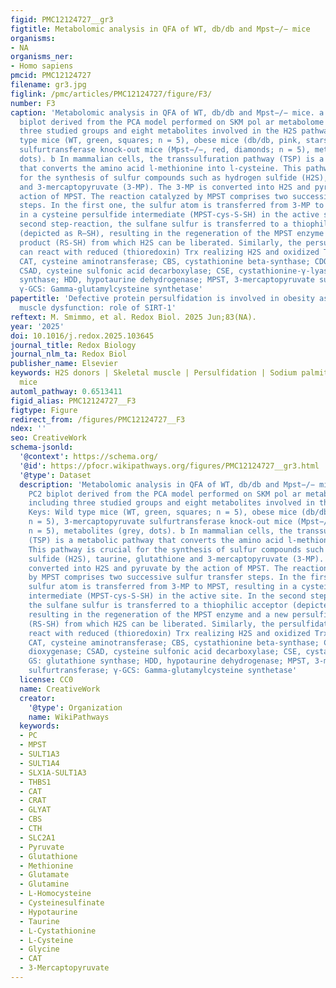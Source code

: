 ```yaml
---
figid: PMC12124727__gr3
figtitle: Metabolomic analysis in QFA of WT, db/db and Mpst−/− mice
organisms:
- NA
organisms_ner:
- Homo sapiens
pmcid: PMC12124727
filename: gr3.jpg
figlink: /pmc/articles/PMC12124727/figure/F3/
number: F3
caption: 'Metabolomic analysis in QFA of WT, db/db and Mpst−/− mice. a PC1 vs PC2
  biplot derived from the PCA model performed on SKM pol ar metabolome data including
  three studied groups and eight metabolites involved in the H2S pathway. Keys: Wild
  type mice (WT, green, squares; n = 5), obese mice (db/db, pink, stars; n = 5), 3-mercaptopyruvate
  sulfurtransferase knock-out mice (Mpst−/−, red, diamonds; n = 5), metabolites (grey,
  dots). b In mammalian cells, the transsulfuration pathway (TSP) is a metabolic pathway
  that converts the amino acid l-methionine into l-cysteine. This pathway is crucial
  for the synthesis of sulfur compounds such as hydrogen sulfide (H2S), taurine, glutathione
  and 3-mercaptopyruvate (3-MP). The 3-MP is converted into H2S and pyruvate by the
  action of MPST. The reaction catalyzed by MPST comprises two successive sulfur transfer
  steps. In the first one, the sulfur atom is transferred from 3-MP to MPST, resulting
  in a cysteine persulfide intermediate (MPST-cys-S-SH) in the active site. In the
  second step-reaction, the sulfane sulfur is transferred to a thiophilic acceptor
  (depicted as R–SH), resulting in the regeneration of the MPST enzyme and a new persulfide
  product (RS-SH) from which H2S can be liberated. Similarly, the persulfidated MPST
  can react with reduced (thioredoxin) Trx realizing H2S and oxidized Trx. Abbreviation:
  CAT, cysteine aminotransferase; CBS, cystathionine beta-synthase; CDO cysteine dioxygenase;
  CSAD, cysteine sulfonic acid decarboxylase; CSE, cystathionine-γ-lyase; GS: glutathione
  synthase; HDD, hypotaurine dehydrogenase; MPST, 3-mercaptopyruvate sulfurtransferase;
  γ-GCS: Gamma-glutamylcysteine synthetase'
papertitle: 'Defective protein persulfidation is involved in obesity associated skeletal
  muscle dysfunction: role of SIRT-1'
reftext: M. Smimmo, et al. Redox Biol. 2025 Jun;83(NA).
year: '2025'
doi: 10.1016/j.redox.2025.103645
journal_title: Redox Biology
journal_nlm_ta: Redox Biol
publisher_name: Elsevier
keywords: H2S donors | Skeletal muscle | Persulfidation | Sodium palmitate | Db/db
  mice
automl_pathway: 0.6513411
figid_alias: PMC12124727__F3
figtype: Figure
redirect_from: /figures/PMC12124727__F3
ndex: ''
seo: CreativeWork
schema-jsonld:
  '@context': https://schema.org/
  '@id': https://pfocr.wikipathways.org/figures/PMC12124727__gr3.html
  '@type': Dataset
  description: 'Metabolomic analysis in QFA of WT, db/db and Mpst−/− mice. a PC1 vs
    PC2 biplot derived from the PCA model performed on SKM pol ar metabolome data
    including three studied groups and eight metabolites involved in the H2S pathway.
    Keys: Wild type mice (WT, green, squares; n = 5), obese mice (db/db, pink, stars;
    n = 5), 3-mercaptopyruvate sulfurtransferase knock-out mice (Mpst−/−, red, diamonds;
    n = 5), metabolites (grey, dots). b In mammalian cells, the transsulfuration pathway
    (TSP) is a metabolic pathway that converts the amino acid l-methionine into l-cysteine.
    This pathway is crucial for the synthesis of sulfur compounds such as hydrogen
    sulfide (H2S), taurine, glutathione and 3-mercaptopyruvate (3-MP). The 3-MP is
    converted into H2S and pyruvate by the action of MPST. The reaction catalyzed
    by MPST comprises two successive sulfur transfer steps. In the first one, the
    sulfur atom is transferred from 3-MP to MPST, resulting in a cysteine persulfide
    intermediate (MPST-cys-S-SH) in the active site. In the second step-reaction,
    the sulfane sulfur is transferred to a thiophilic acceptor (depicted as R–SH),
    resulting in the regeneration of the MPST enzyme and a new persulfide product
    (RS-SH) from which H2S can be liberated. Similarly, the persulfidated MPST can
    react with reduced (thioredoxin) Trx realizing H2S and oxidized Trx. Abbreviation:
    CAT, cysteine aminotransferase; CBS, cystathionine beta-synthase; CDO cysteine
    dioxygenase; CSAD, cysteine sulfonic acid decarboxylase; CSE, cystathionine-γ-lyase;
    GS: glutathione synthase; HDD, hypotaurine dehydrogenase; MPST, 3-mercaptopyruvate
    sulfurtransferase; γ-GCS: Gamma-glutamylcysteine synthetase'
  license: CC0
  name: CreativeWork
  creator:
    '@type': Organization
    name: WikiPathways
  keywords:
  - PC
  - MPST
  - SULT1A3
  - SULT1A4
  - SLX1A-SULT1A3
  - THBS1
  - CAT
  - CRAT
  - GLYAT
  - CBS
  - CTH
  - SLC2A1
  - Pyruvate
  - Glutathione
  - Methionine
  - Glutamate
  - Glutamine
  - L-Homocysteine
  - Cysteinesulfinate
  - Hypotaurine
  - Taurine
  - L-Cystathionine
  - L-Cysteine
  - Glycine
  - CAT
  - 3-Mercaptopyruvate
---
```

